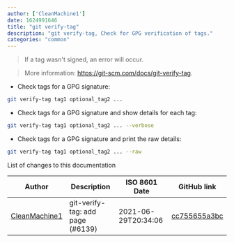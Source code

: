 ```yaml
---
author: ['CleanMachine1']
date: 1624991646
title: "git verify-tag"
description: "git verify-tag, Check for GPG verification of tags."
categories: "common"
---
```

> If a tag wasn't signed, an error will occur.

> More information: <https://git-scm.com/docs/git-verify-tag>.

- Check tags for a GPG signature:

```bash
git verify-tag tag1 optional_tag2 ...
```

- Check tags for a GPG signature and show details for each tag:

```bash
git verify-tag tag1 optional_tag2 ... --verbose
```

- Check tags for a GPG signature and print the raw details:

```bash
git verify-tag tag1 optional_tag2 ... --raw
```
List of changes to this documentation


Author | Description | ISO 8601 Date | GitHub link
------|-----|-----|-----
[CleanMachine1](mailto:78213164+CleanMachine1@users.noreply.github.com) | git-verify-tag: add page (#6139) | 2021-06-29T20:34:06 | [cc755655a3bc](https://github.com/tldr-pages/tldr/commit/cc755655a3bce30cd342654cc1f2be5ef952f788)

